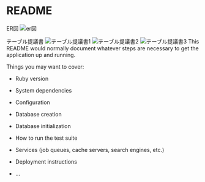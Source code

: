 # README

ER図
![er図](https://user-images.githubusercontent.com/78574698/114798575-9eeca780-9dd0-11eb-8348-0de98001e7c7.jpg)

テーブル提議書
![テーブル提議書1](https://user-images.githubusercontent.com/78574698/114849792-10514800-9e1b-11eb-82da-45700af40083.jpg)
![テーブル提議書2](https://user-images.githubusercontent.com/78574698/114849803-134c3880-9e1b-11eb-86d4-91bd0b46e22b.jpg)
![テーブル提議書3](https://user-images.githubusercontent.com/78574698/114849814-17785600-9e1b-11eb-923e-776b28f481c6.jpg)
This README would normally document whatever steps are necessary to get the
application up and running.

Things you may want to cover:

* Ruby version

* System dependencies

* Configuration

* Database creation

* Database initialization

* How to run the test suite

* Services (job queues, cache servers, search engines, etc.)

* Deployment instructions

* ...
